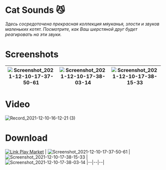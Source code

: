 # Cat Sounds :smirk_cat:
*Здесь сосредоточена прекрасная коллекция мяуканья, злости и звуков маленьких котят. Посмотрите, как Ваш шерстяной друг будет реагировать на эти звуки.*
# Screenshots
| ![Screenshot_2021-12-10-17-37-50-61](https://user-images.githubusercontent.com/62300353/145561097-71cd728f-56f9-4893-81ba-e153aed9db8c.jpg) | ![Screenshot_2021-12-10-17-38-03-14](https://user-images.githubusercontent.com/62300353/145561111-944fac12-e70d-46b3-88a0-52c8cb00470b.jpg) | ![Screenshot_2021-12-10-17-38-15-33](https://user-images.githubusercontent.com/62300353/145561124-fa910a87-d237-47d2-a1a6-a4709fd7ce3b.jpg) |
|--|--|--|
# Video
![Record_2021-12-10-16-12-21 (3)](https://user-images.githubusercontent.com/62300353/145551730-2812c7da-64f4-4a8c-8242-1562f95cd69a.gif)
# Download
[![Link Play Market](https://user-images.githubusercontent.com/62300353/145561156-7ff5c372-db26-4304-8553-c4310cc926e2.png)](https://play.google.com/store/apps/details?id=com.alexeyyuditsky.catsounds)
| ![Screenshot_2021-12-10-17-37-50-61](https://user-images.githubusercontent.com/62300353/145562238-7d7a9beb-f8c4-4553-a51d-0b1c0cb88fc8.jpg) | ![Screenshot_2021-12-10-17-38-15-33](https://user-images.githubusercontent.com/62300353/145562234-86f1b5a5-9394-4d83-9708-9148976ecacb.jpg) | ![Screenshot_2021-12-10-17-38-03-14](https://user-images.githubusercontent.com/62300353/145562241-afd29503-2c61-4867-998f-bfcd83bd2479.jpg)
|--|--|--|
